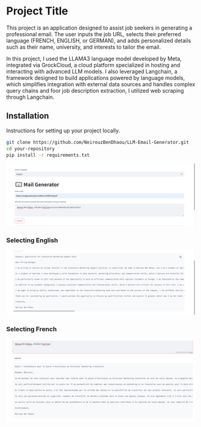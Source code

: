 # Project Title

This project is an application designed to assist job seekers in generating a professional email. The user inputs the job URL, selects their preferred language (FRENCH, ENGLISH, or GERMAN), and adds personalized details such as their name, university, and interests to tailor the email.

In this project, I used the LLAMA3 language model developed by Meta, integrated via GrockCloud, a cloud platform specialized in hosting and interacting with advanced LLM models. I also leveraged Langchain, a framework designed to build applications powered by language models, which simplifies integration with external data sources and handles complex query chains and foor job description extraction, I utilized web scraping through Langchain.
## Installation

Instructions for setting up your project locally.

```bash
git clone https://github.com/NeirouzBenDhaou/LLM-Email-Generator.git
cd your-repository
pip install -r requirements.txt
```


![Image 1 ](images/1.png)
### Selecting English
![2.png](images/2.png)

### Selecting French
![3.png ](images/3.png)

